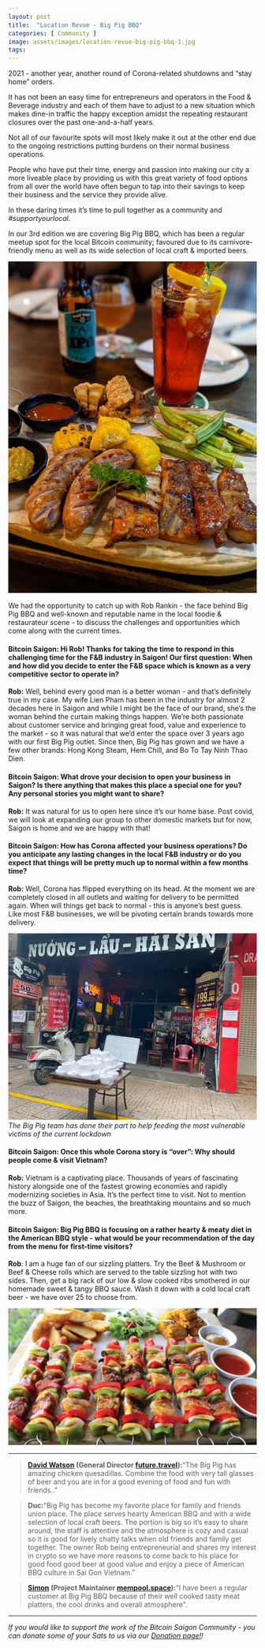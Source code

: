 ```yaml
---
layout: post
title:  "Location Revue - Big Pig BBQ"
categories: [ Community ]
image: assets/images/location-revue-big-pig-bbq-1.jpg
tags: 
---
```

2021 - another year, another round of Corona-related shutdowns and “stay home” orders.

It has not been an easy time for entrepreneurs and operators in the Food & Beverage industry and each of them have to adjust to a new situation which makes dine-in traffic the happy exception amidst the repeating restaurant closures over the past one-and-a-half years.

Not all of our favourite spots will most likely make it out at the other end due to the ongoing restrictions putting burdens on their normal business operations.

People who have put their time, energy and passion into making our city a more liveable place by providing us with this great variety of food options from all over the world have often begun to tap into their savings to keep their business and the service they provide alive.

In these daring times it’s time to pull together as a community and *#supportyourlocal*.

In our 3rd edition we are covering Big Pig BBQ, which has been a regular meetup spot for the local Bitcoin community; favoured due to its carnivore-friendly menu as well as its wide selection of local craft & imported beers.

![](/assets/images/location-revue-big-pig-bbq-1.jpg)

We had the opportunity to catch up with Rob Rankin - the face behind Big Pig BBQ and well-known and reputable name in the local foodie & restaurateur scene - to discuss the challenges and opportunities which come along with the current times.

#### Bitcoin Saigon: Hi Rob! Thanks for taking the time to respond in this challenging time for the F&B industry in Saigon! Our first question: When and how did you decide to enter the F&B space which is known as a very competitive sector to operate in?
 
**Rob:** Well, behind every good man is a better woman - and that’s definitely true in my case. My wife Lien Pham has been in the industry for almost 2 decades here in Saigon and while I might be the face of our brand, she’s the woman behind the curtain making things happen. We’re both passionate about customer service and bringing great food, value and experience to the market - so it was natural that we’d enter the space over 3 years ago with our first Big Pig outlet. Since then, Big Pig has grown and we have a few other brands: Hong Kong Steam, Hem Chill, and Bo To Tay Ninh Thao Dien.

#### Bitcoin Saigon: What drove your decision to open your business in Saigon? Is there anything that makes this place a special one for you? Any personal stories you might want to share?

**Rob:** It was natural for us to open here since it’s our home base. Post covid, we will look at expanding our group to other domestic markets but for now, Saigon is home and we are happy with that!

#### Bitcoin Saigon: How has Corona affected your business operations? Do you anticipate any lasting changes in the local F&B industry or do you expect that things will be pretty much up to normal within a few months time?

**Rob:** Well, Corona has flipped everything on its head. At the moment we are completely closed in all outlets and waiting for delivery to be permitted again. 
When will things get back to normal - this is anyone’s best guess. Like most F&B businesses, we will be pivoting certain brands towards more delivery.

![](/assets/images/location-revue-big-pig-bbq-2.jpg)
*The Big Pig team has done their part to help feeding the most vulnerable victims of the current lockdown*

#### Bitcoin Saigon: Once this whole Corona story is “over”: Why should people come & visit Vietnam?

**Rob:** Vietnam is a captivating place. Thousands of years of fascinating history alongside one of the fastest growing economies and rapidly modernizing societies in Asia. It’s the perfect time to visit. Not to mention the buzz of Saigon, the beaches, the breathtaking mountains and so much more. 

#### Bitcoin Saigon: Big Pig BBQ is focusing on a rather hearty & meaty diet in the American BBQ style - what would be your recommendation of the day from the menu for first-time visitors?

**Rob**: I am a huge fan of our sizzling platters. Try the Beef & Mushroom or Beef & Cheese rolls which are served to the table sizzling hot with two sides. Then, get a big rack of our low & slow cooked ribs smothered in our homemade sweet & tangy BBQ sauce. Wash it down with a cold local craft beer - we have over 25 to choose from.

![](/assets/images/location-revue-big-pig-bbq-3.jpg)

------------

> **[David Watson](https://vn.linkedin.com/in/davidwatson) (General Director [future.travel](http://www.future.travel/)):**“The Big Pig has amazing chicken quesadillas. Combine the food with very tall glasses of beer and you are in for a good evening of food and fun with friends..”

> **Duc:**“Big Pig has become my favorite place for family and friends union place. The place serves hearty American BBQ and with a wide selection of local craft beers. The portion is big so it’s easy to share around, the staff is attentive and the atmosphere is cozy and casual so it is good for lively chatty talks when old friends and family get together. The owner Rob being entrepreneurial and shares my interest in crypto so we have more reasons to come back to his place for good food good beer at good value and enjoy a piece of American BBQ culture in Sai Gon Vietnam.”

> **[Simon](https://twitter.com/softsimon_) (Project Maintainer [mempool.space](http://mempool.space)):**“I have been a regular customer at Big Pig BBQ because of their well cooked tasty meat platters, the cool drinks and overall atmosphere".

------------

*If you would like to support the work of the Bitcoin Saigon Community - you can donate some of your Sats to us via our [Donation page!](https://bitcoinsaigon.org/donate-satoshis)!*